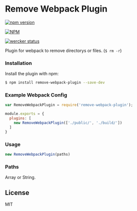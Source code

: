 # Remove Webpack Plugin

[![npm version](https://badge.fury.io/js/remove-webpack-plugin.svg)](https://badge.fury.io/js/remove-webpack-plugin)

[![NPM](https://nodei.co/npm/remove-webpack-plugin.png?downloads=true&downloadRank=true&stars=true)](https://nodei.co/npm/remove-webpack-plugin/)

[![wercker status](https://app.wercker.com/status/16bc0b80e4385b9d38ee4d2f742c962c/m "wercker status")](https://app.wercker.com/project/bykey/16bc0b80e4385b9d38ee4d2f742c962c)

Plugin for webpack to remove directorys or files. (`$ rm -r`)

### Installation

Install the plugin with npm:

```sh
$ npm install remove-webpack-plugin --save-dev
```

### Example Webpack Config

```javascript
var RemoveWebpackPlugin = require('remove-webpack-plugin');

module.exports = {
  plugins: [
    new RemoveWebpackPlugin(['./public/', './build/'])
  ]
}
```

### Usage

```javascript
new RemoveWebpackPlugin(paths)
```

### Paths

Array or String.

License
----

MIT

